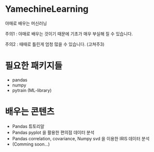 # YamechineLearning

야매로 배우는 머신러닝

주의1 :  야매로 배우는 것이기 때문에 기초가 매우 부실해 질 수 있습니다.

주의2 : 때때로 틀린게 엄청 많을 수 있습니다. (고쳐주3)

# 필요한 패키지들

   * pandas
   * numpy
   * pytrain (ML-library)

# 배우는 콘텐츠

   * Pandas 튜토리알
   * Pandas pyplot 을 활용한 편의점 데이터 분석 
   * Pandas correlation, covariance, Numpy svd 을 이용한 IRIS 데이터 분석
   * (Comming soon...)
